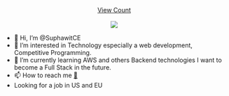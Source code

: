 <a target="blank" href="https://profile-counter.glitch.me/SuphawitCE/count.svg"><p align="center">View Count<br><br> <img src="https://profile-counter.glitch.me/SuphawitCE/count.svg" /></a>



- 👋 Hi, I’m @SuphawitCE
- 👀 I’m interested in Technology especially a web development, Competitive Programming. 
- 🌱 I’m currently learning AWS and others Backend technologies I want to become a Full Stack in the future.
- 📫 How to reach me <a href='mailto:suphawith-j@rmutp.ac.th'>:email:<a/>
- Looking for a job in US and EU

<!---
SuphawitCE/SuphawitCE is a ✨ special ✨ repository because its `README.md` (this file) appears on your GitHub profile.
You can click the Preview link to take a look at your changes.
--->
